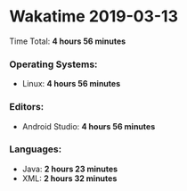 # Wakatime 2019-03-13

Time Total: **4 hours 56 minutes**

### Operating Systems:
- Linux: **4 hours 56 minutes** 

### Editors:
- Android Studio: **4 hours 56 minutes** 

### Languages:
- Java: **2 hours 23 minutes** 
- XML: **2 hours 32 minutes** 

